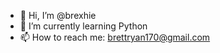 - 👋 Hi, I’m @brexhie
- 🌱 I’m currently learning Python
- 📫 How to reach me: brettryan170@gmail.com

<!---
brexhie/brexhie is a ✨ special ✨ repository because its `README.md` (this file) appears on your GitHub profile.
You can click the Preview link to take a look at your changes.
--->

